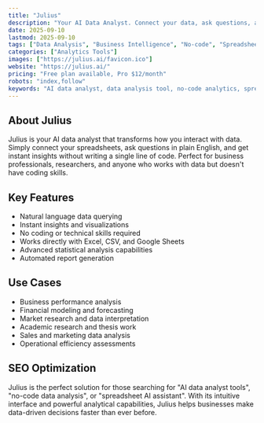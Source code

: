 ```yaml
---
title: "Julius"
description: "Your AI Data Analyst. Connect your data, ask questions, and get insights in seconds. No coding required."
date: 2025-09-10
lastmod: 2025-09-10
tags: ["Data Analysis", "Business Intelligence", "No-code", "Spreadsheet"]
categories: ["Analytics Tools"]
images: ["https://julius.ai/favicon.ico"]
website: "https://julius.ai/"
pricing: "Free plan available, Pro $12/month"
robots: "index,follow"
keywords: "AI data analyst, data analysis tool, no-code analytics, spreadsheet AI, business intelligence"
---
```


## About Julius

Julius is your AI data analyst that transforms how you interact with data. Simply connect your spreadsheets, ask questions in plain English, and get instant insights without writing a single line of code. Perfect for business professionals, researchers, and anyone who works with data but doesn't have coding skills.

## Key Features

- Natural language data querying
- Instant insights and visualizations
- No coding or technical skills required
- Works directly with Excel, CSV, and Google Sheets
- Advanced statistical analysis capabilities
- Automated report generation

## Use Cases

- Business performance analysis
- Financial modeling and forecasting
- Market research and data interpretation
- Academic research and thesis work
- Sales and marketing data analysis
- Operational efficiency assessments

## SEO Optimization

Julius is the perfect solution for those searching for "AI data analyst tools", "no-code data analysis", or "spreadsheet AI assistant". With its intuitive interface and powerful analytical capabilities, Julius helps businesses make data-driven decisions faster than ever before.